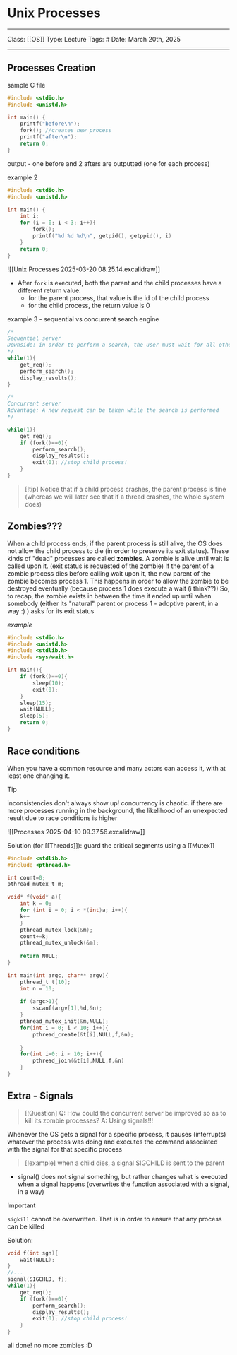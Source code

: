 # Unix Processes
___
Class: [[OS]]
Type: Lecture
Tags: # 
Date: March 20th, 2025
___

## Processes Creation
sample C file
```c
#include <stdio.h>
#include <unistd.h>

int main() {
	printf("before\n");
	fork(); //creates new process
	printf("after\n");
	return 0;
}

```
output - one before and 2 afters are outputted (one for each process)

example 2
```c
#include <stdio.h>
#include <unistd.h>

int main() {
	int i;
	for (i = 0; i < 3; i++){
		fork();
		printf("%d %d %d\n", getpid(), getppid(), i)
	}
	return 0;
}

```

![[Unix Processes 2025-03-20 08.25.14.excalidraw]]

- After `fork` is executed, both the parent and the child processes have a different return value: 
	- for the parent process, that value is the id of the child process
	- for the child process, the return value is 0

example 3 - sequential vs concurrent search engine 
```c
/*
Sequential server
Downside: in order to perform a search, the user must wait for all other processes to end
*/
while(1){
	get_req();
	perform_search();
	display_results();
}
```

```c
/*
Concurrent server
Advantage: A new request can be taken while the search is performed
*/

while(1){
	get_req();
	if (fork()==0){
		perform_search();
		display_results();
		exit(0); //stop child process!
	}
}
```

>[!tip] Notice that if a child process crashes, the parent process is fine (whereas we will later see that if a thread crashes, the whole system does)

## Zombies???
When a child process ends, if the parent process is still alive, the OS does not allow the child process to die (in order to preserve its exit status). These kinds of "dead" processes are called **zombies**. A zombie is alive until wait is called upon it. (exit status is requested of the zombie)
If the parent of a zombie process dies before calling wait upon it, the new parent of the zombie becomes process 1. This happens in order to allow the zombie to be destroyed eventually (because process 1 does execute a wait (i think??))
So, to recap, the zombie exists in between the time it ended up until when somebody (either its "natural" parent or process 1 - adoptive parent, in a way :) ) asks for its exit status 

*example*
```c
#include <stdio.h>
#include <unistd.h>
#include <stdlib.h>
#include <sys/wait.h>

int main(){
	if (fork()==0){
		sleep(10);
		exit(0);
	}
	sleep(15);
	wait(NULL);
	sleep(5);
	return 0;
}
```

## Race conditions
When you have a common resource and many actors can access it, with at least one changing it.

>[!tip]
>inconsistencies don't always show up! concurrency is chaotic. if there are more processes running in the background, the likelihood of an unexpected result due to race conditions is higher


![[Processes 2025-04-10 09.37.56.excalidraw]]


Solution (for [[Threads]]): guard the critical segments using a [[Mutex]]

```c
#include <stdlib.h>
#include <pthread.h>

int count=0;
pthread_mutex_t m;

void* f(void* a){ 
	int k = 0;
	for (int i = 0; i < *(int)a; i++){
	k++
	}
	pthread_mutex_lock(&m);
	count+=k;
	pthread_mutex_unlock(&m);
	
	return NULL;
}

int main(int argc, char** argv){
	pthread_t t[10];
	int n = 10;
	
	if (argc>1){
		sscanf(argv[1],%d,&n);
	}
	pthread_mutex_init(&m,NULL);
	for(int i = 0; i < 10; i++){
		pthread_create(&t[i],NULL,f,&n);
		
	}
	for(int i=0; i < 10; i++){
		pthread_join(&t[i],NULL,f,&n)
	}
}


```

## Extra - Signals
>[!Question]
>Q: How could the concurrent server be improved so as to kill its zombie processes?
A: Using signals!!!

Whenever the OS gets a signal for a specific process, it pauses (interrupts) whatever the process was doing and executes the command associated with the signal for that specific process

>[!example] 
>when a child dies, a signal SIGCHILD is sent to the parent 

- signal() does not signal something, but rather changes what is executed when a signal happens (overwrites the function associated with a signal, in a way)
>[!important]
>`sigkill` cannot be overwritten. That is in order to ensure that any process can be killed

Solution:
```c
void f(int sgn){
	wait(NULL);
}
//...
signal(SIGCHLD, f); 
while(1){
	get_req();
	if (fork()==0){
		perform_search();
		display_results();
		exit(0); //stop child process!
	}
}

```
all done! no more zombies :D 
